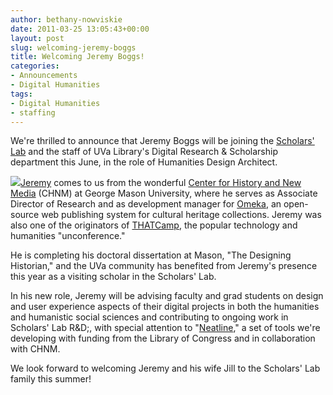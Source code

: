 ```yaml
---
author: bethany-nowviskie
date: 2011-03-25 13:05:43+00:00
layout: post
slug: welcoming-jeremy-boggs
title: Welcoming Jeremy Boggs!
categories:
- Announcements
- Digital Humanities
tags:
- Digital Humanities
- staffing
---
```


We're thrilled to announce that Jeremy Boggs will be joining the [Scholars' Lab](http://scholarslab.org) and the staff of UVa Library's Digital Research & Scholarship department this June, in the role of Humanities Design Architect.

[![](http://static.scholarslab.org/wp-content/uploads/2011/03/jeremy.jpg)](http://www.scholarslab.org/announcements/welcoming-jeremy-boggs/attachment/jeremy/)[Jeremy](http://clioweb.org) comes to us from the wonderful [Center for History and New Media](http://chnm.gmu.edu/) (CHNM) at George Mason University, where he serves as Associate Director of Research and as development manager for [Omeka](http://omeka.org), an open-source web publishing system for cultural heritage collections.  Jeremy was also one of the originators of [THATCamp](http://thatcamp.org), the popular technology and humanities "unconference." 

He is completing his doctoral dissertation at Mason, "The Designing Historian," and the UVa community has benefited from Jeremy's presence this year as a visiting scholar in the Scholars' Lab.

In his new role, Jeremy will be advising faculty and grad students on design and user experience aspects of their digital projects in both the humanities and humanistic social sciences and contributing to ongoing work in Scholars' Lab R&D;, with special attention to "[Neatline](http://www.scholarslab.org/announcements/scholars-lab-and-chnm-partner-on-omeka-neatline/)," a set of tools we're developing with funding from the Library of Congress and in collaboration with CHNM.

We look forward to welcoming Jeremy and his wife Jill to the Scholars' Lab family this summer!
